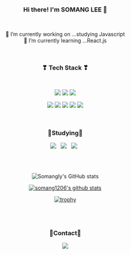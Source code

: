 <div align="center">

### Hi there! I'm SOMANG LEE 👋

</br>

<!--
**somang1206/somang1206** is a ✨ _special_ ✨ repository because its `README.md` (this file) appears on your GitHub profile.

Here are some ideas to get you started:

- 👯 I’m looking to collaborate on ...
- 🤔 I’m looking for help with ...
- 💬 Ask me about ...
- 📫 How to reach me: ...
- 😄 Pronouns: ...
- ⚡ Fun fact: ...



-->


 🔭 I’m currently working on ...studying Javascript
 </br>
 🌱 I’m currently learning ...React.js

</div>

</br>

<div align="center">
<h3 align="center"><b>❣ Tech Stack ❣</b></h3>
</br>
<p align="center">

[<img src="https://img.shields.io/badge/JAVA-E34F26?style=flat-square&logo=HTML5&logoColor=white"/></a> ](https://img.shields.io/badge/just%20the%20message-8A2BE2)
<img src="https://img.shields.io/badge/mysql-E34F26?style=flat-square&logo=HTML5&logoColor=white"/></a> 
<img src="https://img.shields.io/badge/HTML5-E34F26?style=flat-square&logo=HTML5&logoColor=white"/></a> 

<img src="https://img.shields.io/badge/HTML5-E34F26?style=flat-square&logo=HTML5&logoColor=white"/></a> 
<img src="https://img.shields.io/badge/CSS3-1572B6?style=flat-square&logo=CSS3&logoColor=white"/></a> 
<img src="https://img.shields.io/badge/Photoshop-1F1E6E?style=flat-square&logo=Adobe Photoshop&logoColor=white"/></a>
<img src="https://img.shields.io/badge/Illustrator-6E341E?style=flat-square&logo=Adobe Illustrator&logoColor=white"/></a> 
<img src="https://img.shields.io/badge/Figma-121212?style=flat-square&logo=Figma&logoColor=white"/></a>
</p>

</br>
<h3 align="center"><b>🧾Studying🧾</b></h3>
<img src="https://img.shields.io/badge/JavaScript-F7DF1E?style=flat-square&logo=JavaScript&logoColor=white"/></a> &nbsp
<img src="https://img.shields.io/badge/React.js-4479A1?style=flat-square&logo=React&logoColor=white"/></a> &nbsp 
<img src="https://img.shields.io/badge/TypeScript-5682E1?style=flat-square&logo=TypeScript&logoColor=white"></a> &nbsp

</br></br>

![Somangly's GitHub stats](https://github-readme-stats.vercel.app/api?username=somang1206&show_icons=true&theme=radical)


[![somang1206's github stats](https://github-readme-stats.vercel.app/api/top-langs/?username=somang1206&show_icons=true&hide_border=true&title_color=004386&icon_color=004386&layout=compact)](https://github.com/somang1206)


[![trophy](https://github-profile-trophy.vercel.app/?username=somang1206)](https://github.com/ryo-ma/github-profile-trophy)

</br>

<!-- [![Solved.ac
somang1206](http://mazassumnida.wtf/api/v2/generate_badge?boj={handle})](https://solved.ac/{handle}) -->

</br>
<h3><b>💌Contact💌</b></h3>



<a href="https://www.notion.so/3e7e21460b9b47a6a07b8f991a6c546e"><img src="https://img.shields.io/badge/Velog-3DDC84?style=flat-square&logo=Blogger&logoColor=white"/></a>
</div>
